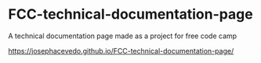 # FCC-technical-documentation-page
A technical documentation page made as a project for free code camp

https://josephacevedo.github.io/FCC-technical-documentation-page/
